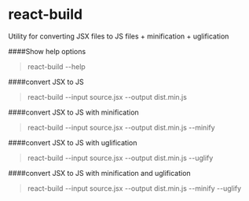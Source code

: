 # react-build

Utility for converting JSX files to JS files + minification + uglification

####Show help options
>react-build --help

####convert JSX to JS
>react-build --input source.jsx --output dist.min.js

####convert JSX to JS with minification
>react-build --input source.jsx --output dist.min.js --minify

####convert JSX to JS with uglification
>react-build --input source.jsx --output dist.min.js --uglify

####convert JSX to JS with minification and uglification
>react-build --input source.jsx --output dist.min.js --minify --uglify
